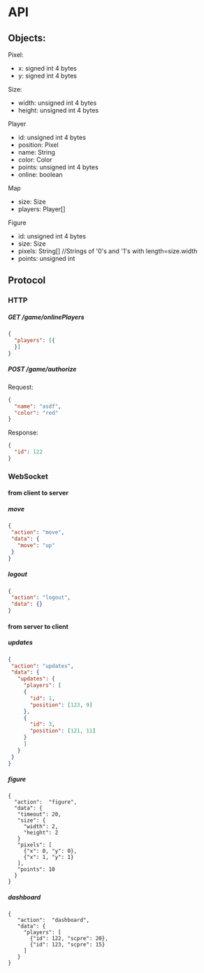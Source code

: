 # API

## Objects:

Pixel:
  - x: signed int 4 bytes
  - y: signed int 4 bytes
  
Size: 
  - width: unsigned int 4 bytes
  - height: unsigned int 4 bytes

Player
  - id: unsigned int 4 bytes
  - position: Pixel
  - name: String
  - color: Color
  - points: unsigned int 4 bytes
  - online: boolean

Map
  - size: Size
  - players: Player[]

Figure
  - id: unsigned int 4 bytes
  - size: Size
  - pixels: String[] //Strings of '0's and '1's with length=size.width
  - points: unsigned int
  

## Protocol


### HTTP

##### GET /game/onlinePlayers
```json
{
  "players": [{
  }]
}
```

##### POST /game/authorize
Request:
```json
{
  "name": "asdf",
  "color": "red"
}
```

Response:
```json
{
  "id": 122
}
```

### WebSocket

#### from client to server

##### move
```json
{
 "action": "move",
 "data": {
   "move": "up"
 }
}
```

##### logout
```json
{
 "action": "logout",
 "data": {}
}
```


#### from server to client

##### updates
```json
{
 "action": "updates",
 "data": {
   "updates": {
     "players": [
     {
       "id": 1,
       "position": [123, 9]
     },
     {
       "id": 3,
       "position": [121, 11]
     }
     ]
   }
 }
}
```

##### figure
```
{
  "action":  "figure",
  "data": {
   "timeout": 20,
   "size": {
     "width": 2,
     "height": 2
   }
   "pixels": [
     {"x": 0, "y": 0}, 
     {"x": 1, "y": 1}
   ],
   "points": 10
  }
}
```

##### dashboard
```
{
   "action":  "dashboard",
   "data": {
     "players": [
       {"id": 122, "scpre": 20},
       {"id": 123, "scpre": 15}
     ]
   }
}
```
